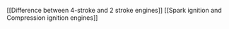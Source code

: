 [[Difference between 4-stroke and 2 stroke engines]]
[[Spark ignition and Compression ignition engines]]
